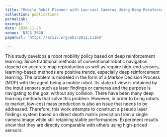 ```yaml
---
title: "Mobile Robot Planner with Low-cost Cameras Using Deep Reinforcement Learning"
collection: publications
permalink:
excerpt: ''
date: 2020-11-26
venue: 'NICS 2020'
paperurl: 'https://arxiv.org/abs/2012.11160'

---
```

This study develops a robot mobility policy based on deep reinforcement learning. Since traditional methods of conventional robotic navigation depend on accurate map reproduction as well as require high-end sensors, learning-based methods are positive trends, especially deep reinforcement learning. The problem is modeled in the form of a Markov Decision Process (MDP) with the agent being a mobile robot. Its state of view is obtained by the input sensors such as laser findings or cameras and the purpose is navigating to the goal without any collision. There have been many deep learning methods that solve this problem. However, in order to bring robots to market, low-cost mass production is also an issue that needs to be addressed. Therefore, this work attempts to construct a pseudo laser findings system based on direct depth matrix prediction from a single camera image while still retaining stable performances. Experiment results show that they are directly comparable with others using high-priced sensors.

